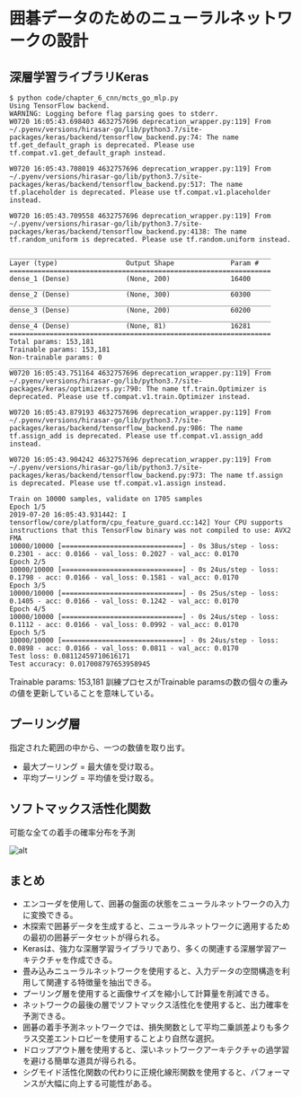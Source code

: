 # 囲碁データのためのニューラルネットワークの設計
## 深層学習ライブラリKeras

```
$ python code/chapter_6_cnn/mcts_go_mlp.py
Using TensorFlow backend.
WARNING: Logging before flag parsing goes to stderr.
W0720 16:05:43.698403 4632757696 deprecation_wrapper.py:119] From ~/.pyenv/versions/hirasar-go/lib/python3.7/site-packages/keras/backend/tensorflow_backend.py:74: The name tf.get_default_graph is deprecated. Please use tf.compat.v1.get_default_graph instead.

W0720 16:05:43.708019 4632757696 deprecation_wrapper.py:119] From ~/.pyenv/versions/hirasar-go/lib/python3.7/site-packages/keras/backend/tensorflow_backend.py:517: The name tf.placeholder is deprecated. Please use tf.compat.v1.placeholder instead.

W0720 16:05:43.709558 4632757696 deprecation_wrapper.py:119] From ~/.pyenv/versions/hirasar-go/lib/python3.7/site-packages/keras/backend/tensorflow_backend.py:4138: The name tf.random_uniform is deprecated. Please use tf.random.uniform instead.

_________________________________________________________________
Layer (type)                 Output Shape              Param #
=================================================================
dense_1 (Dense)              (None, 200)               16400
_________________________________________________________________
dense_2 (Dense)              (None, 300)               60300
_________________________________________________________________
dense_3 (Dense)              (None, 200)               60200
_________________________________________________________________
dense_4 (Dense)              (None, 81)                16281
=================================================================
Total params: 153,181
Trainable params: 153,181
Non-trainable params: 0
_________________________________________________________________
W0720 16:05:43.751164 4632757696 deprecation_wrapper.py:119] From ~/.pyenv/versions/hirasar-go/lib/python3.7/site-packages/keras/optimizers.py:790: The name tf.train.Optimizer is deprecated. Please use tf.compat.v1.train.Optimizer instead.

W0720 16:05:43.879193 4632757696 deprecation_wrapper.py:119] From ~/.pyenv/versions/hirasar-go/lib/python3.7/site-packages/keras/backend/tensorflow_backend.py:986: The name tf.assign_add is deprecated. Please use tf.compat.v1.assign_add instead.

W0720 16:05:43.904242 4632757696 deprecation_wrapper.py:119] From ~/.pyenv/versions/hirasar-go/lib/python3.7/site-packages/keras/backend/tensorflow_backend.py:973: The name tf.assign is deprecated. Please use tf.compat.v1.assign instead.

Train on 10000 samples, validate on 1705 samples
Epoch 1/5
2019-07-20 16:05:43.931442: I tensorflow/core/platform/cpu_feature_guard.cc:142] Your CPU supports instructions that this TensorFlow binary was not compiled to use: AVX2 FMA
10000/10000 [==============================] - 0s 38us/step - loss: 0.2301 - acc: 0.0166 - val_loss: 0.2027 - val_acc: 0.0170
Epoch 2/5
10000/10000 [==============================] - 0s 24us/step - loss: 0.1798 - acc: 0.0166 - val_loss: 0.1581 - val_acc: 0.0170
Epoch 3/5
10000/10000 [==============================] - 0s 25us/step - loss: 0.1405 - acc: 0.0166 - val_loss: 0.1242 - val_acc: 0.0170
Epoch 4/5
10000/10000 [==============================] - 0s 24us/step - loss: 0.1112 - acc: 0.0166 - val_loss: 0.0992 - val_acc: 0.0170
Epoch 5/5
10000/10000 [==============================] - 0s 24us/step - loss: 0.0898 - acc: 0.0166 - val_loss: 0.0811 - val_acc: 0.0170
Test loss: 0.08112459710616171
Test accuracy: 0.017008797653958945
```

Trainable params: 153,181
訓練プロセスがTrainable paramsの数の個々の重みの値を更新していることを意味している。

## プーリング層
指定された範囲の中から、一つの数値を取り出す。
* 最大プーリング = 最大値を受け取る。
* 平均プーリング = 平均値を受け取る。

## ソフトマックス活性化関数
可能な全ての着手の確率分布を予測

![alt](https://latex.codecogs.com/gif.latex?softmax(x_{i})&space;=&space;\frac{e^{x_{i}}}{\sum_{j=1}^{l}e^{x_{j}}})



## まとめ
* エンコーダを使用して、囲碁の盤面の状態をニューラルネットワークの入力に変換できる。
* 木探索で囲碁データを生成すると、ニューラルネットワークに適用するための最初の囲碁データセットが得られる。
* Kerasは、強力な深層学習ライブラリであり、多くの関連する深層学習アーキテクチャを作成できる。
* 畳み込みニューラルネットワークを使用すると、入力データの空間構造を利用して関連する特徴量を抽出できる。
* プーリング層を使用すると画像サイズを縮小して計算量を削減できる。
* ネットワークの最後の層でソフトマックス活性化を使用すると、出力確率を予測できる。
* 囲碁の着手予測ネットワークでは、損失関数として平均二乗誤差よりも多クラス交差エントロピーを使用することより自然な選択。
* ドロップアウト層を使用すると、深いネットワークアーキテクチャの過学習を避ける簡単な道具が得られる。
* シグモイド活性化関数の代わりに正規化線形関数を使用すると、パフォーマンスが大幅に向上する可能性がある。


